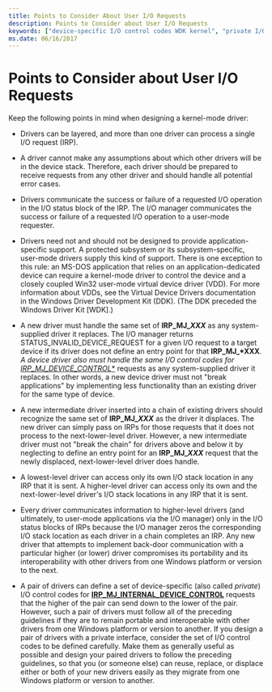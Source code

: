 ```yaml
---
title: Points to Consider About User I/O Requests
description: Points to Consider about User I/O Requests
keywords: ["device-specific I/O control codes WDK kernel", "private I/O control codes WDK kernel", "layered driver IRP processing WDK kernel"]
ms.date: 06/16/2017
---
```


# Points to Consider about User I/O Requests





Keep the following points in mind when designing a kernel-mode driver:

- Drivers can be layered, and more than one driver can process a single I/O request (IRP).

- A driver cannot make any assumptions about which other drivers will be in the device stack. Therefore, each driver should be prepared to receive requests from any other driver and should handle all potential error cases.

- Drivers communicate the success or failure of a requested I/O operation in the I/O status block of the IRP. The I/O manager communicates the success or failure of a requested I/O operation to a user-mode requester.

- Drivers need not and should not be designed to provide application-specific support. A protected subsystem or its subsystem-specific, user-mode drivers supply this kind of support. There is one exception to this rule: an MS-DOS application that relies on an application-dedicated device can require a kernel-mode driver to control the device and a closely coupled Win32 user-mode virtual device driver (VDD). For more information about VDDs, see the Virtual Device Drivers documentation in the Windows Driver Development Kit (DDK). (The DDK preceded the Windows Driver Kit \[WDK\].)

- A new driver must handle the same set of **IRP\_MJ\_*XXX*** as any system-supplied driver it replaces. The I/O manager returns STATUS\_INVALID\_DEVICE\_REQUEST for a given I/O request to a target device if its driver does not define an entry point for that <strong>IRP\_MJ\_*XXX</strong><em>. A device driver also must handle the same I/O control codes for [</em>*IRP\_MJ\_DEVICE\_CONTROL**](./irp-mj-device-control.md) requests as any system-supplied driver it replaces. In other words, a new device driver must not "break applications" by implementing less functionality than an existing driver for the same type of device.

- A new intermediate driver inserted into a chain of existing drivers should recognize the same set of **IRP\_MJ\_*XXX*** as the driver it displaces. The new driver can simply pass on IRPs for those requests that it does not process to the next-lower-level driver. However, a new intermediate driver must not "break the chain" for drivers above and below it by neglecting to define an entry point for an **IRP\_MJ\_*XXX*** request that the newly displaced, next-lower-level driver does handle.

- A lowest-level driver can access only its own I/O stack location in any IRP that it is sent. A higher-level driver can access only its own and the next-lower-level driver's I/O stack locations in any IRP that it is sent.

- Every driver communicates information to higher-level drivers (and ultimately, to user-mode applications via the I/O manager) only in the I/O status blocks of IRPs because the I/O manager zeros the corresponding I/O stack location as each driver in a chain completes an IRP. Any new driver that attempts to implement back-door communication with a particular higher (or lower) driver compromises its portability and its interoperability with other drivers from one Windows platform or version to the next.

- A pair of drivers can define a set of device-specific (also called *private*) I/O control codes for [**IRP\_MJ\_INTERNAL\_DEVICE\_CONTROL**](./irp-mj-internal-device-control.md) requests that the higher of the pair can send down to the lower of the pair. However, such a pair of drivers must follow all of the preceding guidelines if they are to remain portable and interoperable with other drivers from one Windows platform or version to another. If you design a pair of drivers with a private interface, consider the set of I/O control codes to be defined carefully. Make them as generally useful as possible and design your paired drivers to follow the preceding guidelines, so that you (or someone else) can reuse, replace, or displace either or both of your new drivers easily as they migrate from one Windows platform or version to another.

